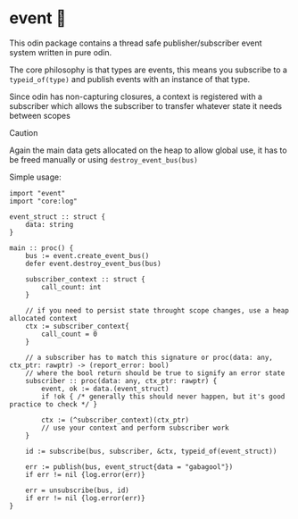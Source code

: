 # event 📆

This odin package contains a thread safe publisher/subscriber event system written in pure odin.

The core philosophy is that types are events, this means you subscribe to a `typeid_of(type)` and publish events with an instance of that type.

Since odin has non-capturing closures, a context is registered with a subscriber which allows the subscriber to transfer whatever state it needs between scopes

> [!CAUTION]
> Again the main data gets allocated on the heap to allow global use, it has to be freed manually or using `destroy_event_bus(bus)`

Simple usage:

```odin
import "event"
import "core:log"

event_struct :: struct {
    data: string
}

main :: proc() {
    bus := event.create_event_bus()
    defer event.destroy_event_bus(bus)

    subscriber_context :: struct {
        call_count: int
    }

    // if you need to persist state throught scope changes, use a heap allocated context
    ctx := subscriber_context{
        call_count = 0
    }

    // a subscriber has to match this signature or proc(data: any, ctx_ptr: rawptr) -> (report_error: bool)
    // where the bool return should be true to signify an error state
    subscriber :: proc(data: any, ctx_ptr: rawptr) {
        event, ok := data.(event_struct)
        if !ok { /* generally this should never happen, but it's good practice to check */ }

        ctx := (^subscriber_context)(ctx_ptr)
        // use your context and perform subscriber work
    }

    id := subscribe(bus, subscriber, &ctx, typeid_of(event_struct))

    err := publish(bus, event_struct{data = "gabagool"})
    if err != nil {log.error(err)}

    err = unsubscribe(bus, id)
    if err != nil {log.error(err)}
}
```

